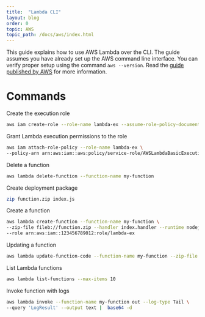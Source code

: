 ```yaml
---
title:  "Lambda CLI"
layout: blog
order: 0
topic: AWS
topic_path: /docs/aws/index.html
---
```

This guide explains how to use AWS Lambda over the CLI. The guide assumes you have already set up the AWS command line interface. You can verify proper setup using the command `aws --version`. Read the [guide published by AWS](https://docs.aws.amazon.com/lambda/latest/dg/gettingstarted-awscli.html) for more information.

# Commands

Create the execution role
```bash
aws iam create-role --role-name lambda-ex --assume-role-policy-document file://roles/trust-policy.json
```

Grant Lambda execution permissions to the role
```bash
aws iam attach-role-policy --role-name lambda-ex \
--policy-arn arn:aws:iam::aws:policy/service-role/AWSLambdaBasicExecutionRole
```

Delete a function
```bash
aws lambda delete-function --function-name my-function
```

Create deployment package
```bash
zip function.zip index.js
```

Create a function
```bash
aws lambda create-function --function-name my-function \
--zip-file fileb://function.zip --handler index.handler --runtime nodejs12.x \
--role arn:aws:iam::123456789012:role/lambda-ex
```

Updating a function
```bash
aws lambda update-function-code --function-name my-function --zip-file fileb://function.zip
```

List Lambda functions
```bash
aws lambda list-functions --max-items 10
```

Invoke function with logs
```bash
aws lambda invoke --function-name my-function out --log-type Tail \
--query 'LogResult' --output text |  base64 -d
```